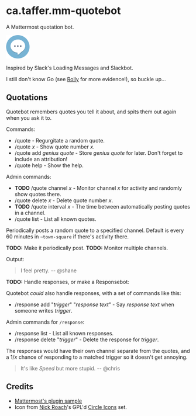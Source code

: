 # ca.taffer.mm-quotebot

A Mattermost quotation bot.

![Chat icon](if_chat_1055095.png)

Inspired by Slack's Loading Messages and Slackbot.

I still don't know Go (see [Rolly](https://github.com/Taffer/ca.taffer.mm-rolly)
for more evidence!), so buckle up...

## Quotations

Quotebot remembers quotes you tell it about, and spits them out again when you
ask it to.

Commands:

* /quote - Regurgitate a random quote.
* /quote *x* - Show quote number *x*.
* /quote add *genius quote* - Store *genius quote* for later. Don't forget to
  include an attribution!
* /quote help - Show the help.

Admin commands:

* **TODO** /quote channel *x* - Monitor channel *x* for activity and randomly
  show quotes there.
* /quote delete *x* - Delete quote number *x*.
* **TODO** /quote interval *x* - The time between automatically posting quotes
  in a channel.
* /quote list - List all known quotes.

Periodically posts a random quote to a specified channel. Default is every 60
minutes in `~town-square` if there's activity there.

**TODO:** Make it periodically post.
**TODO:** Monitor multiple channels.

Output:

> I feel pretty. -- @shane

**TODO:** Handle responses, or make a Responsebot:

Quotebot _could_ also handle responses, with a set of commands like this:

* /response add "*trigger*" "*response text*" - Say *response text* when
  someone writes *trigger*.

Admin commands for `/response`:

* /response list - List all known responses.
* /response delete "*trigger*" - Delete the response for *trigger*.

The responses would have their own channel separate from the quotes, and a 1/*x*
chance of responding to a matched trigger so it doesn't get annoying.

> It's like _Speed_ but more stupid. -- @chris

## Credits

* [Mattermost's plugin sample](https://github.com/mattermost/mattermost-plugin-sample)
* Icon from [Nick Roach](http://www.elegantthemes.com/)'s GPL'd
  [Circle Icons](https://www.iconfinder.com/iconsets/circle-icons-1) set.
